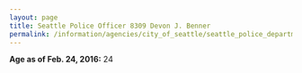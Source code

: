 ```yaml
---
layout: page
title: Seattle Police Officer 8309 Devon J. Benner
permalink: /information/agencies/city_of_seattle/seattle_police_department/copbook/8309/
---
```


**Age as of Feb. 24, 2016:** 24
